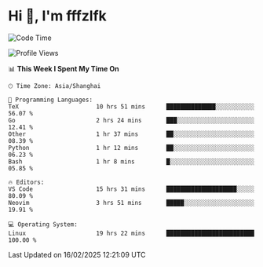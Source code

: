 # Hi 👋, I'm fffzlfk

<!--START_SECTION:waka-->
![Code Time](http://img.shields.io/badge/Code%20Time-1%2C237%20hrs%2030%20mins-blue)

![Profile Views](http://img.shields.io/badge/Profile%20Views-0-blue)

📊 **This Week I Spent My Time On** 

```text
🕑︎ Time Zone: Asia/Shanghai

💬 Programming Languages: 
TeX                      10 hrs 51 mins      ██████████████░░░░░░░░░░░   56.07 % 
Go                       2 hrs 24 mins       ███░░░░░░░░░░░░░░░░░░░░░░   12.41 % 
Other                    1 hr 37 mins        ██░░░░░░░░░░░░░░░░░░░░░░░   08.39 % 
Python                   1 hr 12 mins        ██░░░░░░░░░░░░░░░░░░░░░░░   06.23 % 
Bash                     1 hr 8 mins         █░░░░░░░░░░░░░░░░░░░░░░░░   05.85 % 

🔥 Editors: 
VS Code                  15 hrs 31 mins      ████████████████████░░░░░   80.09 % 
Neovim                   3 hrs 51 mins       █████░░░░░░░░░░░░░░░░░░░░   19.91 % 

💻 Operating System: 
Linux                    19 hrs 22 mins      █████████████████████████   100.00 % 
```


 Last Updated on 16/02/2025 12:21:09 UTC
<!--END_SECTION:waka-->
